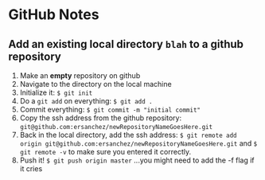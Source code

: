 # GitHub Notes

## Add an existing local directory `blah` to a github repository

1. Make an **empty** repository on github
2. Navigate to the directory on the local machine
3. Initialize it: `$ git init`
4. Do a `git add` on everything: `$ git add .`
5. Commit everything: `$ git commit -m "initial commit"`
6. Copy the ssh address from the github repository: `git@github.com:ersanchez/newRepositoryNameGoesHere.git`
7. Back in the local directory, add the ssh address: `$ git remote add origin git@github.com:ersanchez/newRepositoryNameGoesHere.git` and `$ git remote -v` to make sure you entered it correctly.
8. Push it! `$ git push origin master` ...you might need to add the -f flag if it cries
